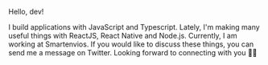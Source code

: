 Hello, dev!

I build applications with JavaScript and Typescript. Lately, I'm making many useful things with ReactJS, React Native and Node.js. Currently, I am working at Smartenvios. If you would like to discuss these things, you can send me a message on Twitter. Looking forward to connecting with you 👋🏻
